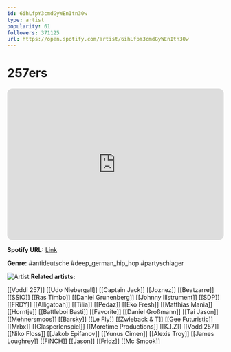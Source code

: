 ```yaml
---
id: 6ihLfpY3cmdGyWEnItn30w
type: artist
popularity: 61
followers: 371125
url: https://open.spotify.com/artist/6ihLfpY3cmdGyWEnItn30w
---
```

# 257ers

<iframe style="border-radius:12px" src="https://open.spotify.com/embed/artist/6ihLfpY3cmdGyWEnItn30w" width="100%" height="352" frameBorder="0" allowfullscreen="" allow="autoplay; clipboard-write; encrypted-media; fullscreen; picture-in-picture" loading="lazy"></iframe>

**Spotify URL:** [Link](https://open.spotify.com/artist/6ihLfpY3cmdGyWEnItn30w)

**Genre:**  #antideutsche #deep_german_hip_hop #partyschlager

![Artist](https://i.scdn.co/image/ab6761610000e5eb6d54356cdd99ff0874f57274)
**Related artists:**

[[Voddi 257]]
[[Udo Niebergall]]
[[Captain Jack]]
[[Joznez]]
[[Beatzarre]]
[[SSIO]]
[[Ras Timbo]]
[[Daniel Grunenberg]]
[[Johnny Illstrument]]
[[SDP]]
[[FRDY]]
[[Alligatoah]]
[[Tilia]]
[[Pedaz]]
[[Eko Fresh]]
[[Matthias Mania]]
[[Horntje]]
[[Battleboi Basti]]
[[Favorite]]
[[Daniel Großmann]]
[[Tai Jason]]
[[Mehnersmoos]]
[[Barsky]]
[[Le Fly]]
[[Zwieback & T]]
[[Gee Futuristic]]
[[Mrbx]]
[[Glasperlenspiel]]
[[Moretime Productions]]
[[K.I.Z]]
[[Voddi257]]
[[Niko Floss]]
[[Jakob Epifanov]]
[[Yunus Cimen]]
[[Alexis Troy]]
[[James Loughrey]]
[[FiNCH]]
[[Jason]]
[[Fridz]]
[[Mc Smook]]

